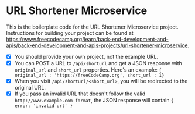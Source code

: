 # URL Shortener Microservice

This is the boilerplate code for the URL Shortener Microservice project. Instructions for building your project can be found at https://www.freecodecamp.org/learn/back-end-development-and-apis/back-end-development-and-apis-projects/url-shortener-microservice.

- [x] You should provide your own project, not the example URL.
- [x] You can POST a URL to `/api/shorturl` and get a JSON response with `original_url` and `short_url` properties. Here's an example: `{ original_url : 'https://freeCodeCamp.org', short_url : 1}`
- [x] When you visit `/api/shorturl/<short_url>`, you will be redirected to the original URL.
- [x] If you pass an invalid URL that doesn't follow the valid `http://www.example.com format`, the JSON response will contain `{ error: 'invalid url' }`
